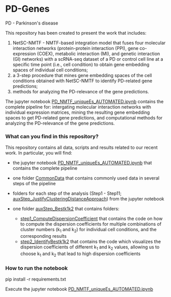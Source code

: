 # PD-Genes 
PD - Parkinson's disease

This repository has been created to present the work that includes: 
1) NetSC-NMTF - NMTF-based integration model that fuses four molecular interaction networks (protein-protein interaction (PPI), gene co-expression (COEX), metabolic interaction (MI), and genetic interaction (GI) networks) with a scRNA-seq dataset of a PD or control cell line at a specific time point (i.e., cell condition) to obtain gene embedding spaces of individual cell conditions;
2) a 3-step procedure that mines gene embedding spaces of the cell conditions obtained with NetSC-NMTF to identify PD-related gene predictions;
3) methods for analyzing the PD-relevance of the gene predictions.

The jupyter notebook [PD_NMTF_uniqueEs_AUTOMATED.ipynb](https://github.com/KatarinaMihajlovic/PD-Genes) contains the complete pipeline for: intergating molecular interaction networks with individual expression matrices, mining the resulting gene embedding spaces to get PD-related gene predictions, and computational methods for analyzing the PD-relevance of the gene predictions.


### What can you find in this repository?
This repository contains all data, scripts and results related to our recent work. 
In particular, you will find:
- the jupyter notebook [PD_NMTF_uniqueEs_AUTOMATED.ipynb](https://github.com/KatarinaMihajlovic/PD-Genes/PD_NMTF_uniqueEs_AUTOMATED.ipynb) that contains the complete pipeline
- one folder [CommonData](https://github.com/KatarinaMihajlovic/PD-Genes/tree/main/CommonData) that contains commonly used data in several steps of the pipeline
- folders for each step of the analysis (Step1 - Step11; [auxStep_JustifyClusteringDistanceApproach](https://github.com/KatarinaMihajlovic/PD-Genes/tree/main/auxStep_JustifyClusteringDistanceApproach)) from the jupyter notebook

- one folder [auxStep_Bestk1k2](https://github.com/KatarinaMihajlovic/PD-Genes/tree/main/auxStep_Bestk1k2) that contains folders:
  - [step1_ComputeDispersionCoefficient](https://github.com/KatarinaMihajlovic/PD-Genes/tree/main/auxStep_Bestk1k2/step1_ComputeDispersionCoefficient) that contains the code on how to compute the dispersion coefficients for multiple combinations of cluster numbers (k<sub>1</sub> and k<sub>2</sub>) for individual cell conditions, and the corresponding results 
  - [step2_IdentifyBestk1k2](https://github.com/KatarinaMihajlovic/PD-Genes/tree/main/auxStep_Bestk1k2/step2_IdentifyBestk1k2) that contains the code which visualizes 
the dispersion coefficients of different k<sub>1</sub> and k<sub>2</sub> values, allowing us to choose k<sub>1</sub> and k<sub>2</sub> that lead to high dispersion coefficients


### How to run the notebook
pip install -r requirements.txt

Execute the jupyter notebook [PD_NMTF_uniqueEs_AUTOMATED.ipynb](https://github.com/KatarinaMihajlovic/PD-Genes/PD_NMTF_uniqueEs_AUTOMATED.ipynb) 

